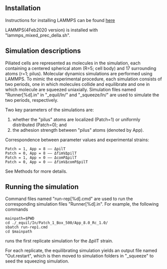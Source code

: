 ## Installation

Instructions for installing LAMMPS can be found [here](https://github.com/PrincetonUniversity/install_lammps/blob/master/01_installing/ins/della/scripts.md#della-cpu)

LAMMPS(4Feb2020 version) is installed with "lammps_mixed_prec_della.sh".

## Simulation descriptions

Piliated cells are represented as molecules in the simulation, 
each containing a centered spherical atom (R=5; cell body) and
17 surrounding atoms (r=1; pilus). Molecular dynamics simulations 
are performed using LAMMPS. To mimic the experimental procedure,
each simulation consists of two periods, one in which molecules
collide and equilibrate and one in which molecule are squeezed
uniaxially. Simulation files named "Runner[%d].in" in "_equil/In/"
and "_squeeze/In/" are used to simulate the two periods, respectively.

Two key parameters of the simulations are: 
1. whether the "pilus" atoms are localized (Patch=1) or uniformly distributed (Patch=0); and
2. the adhesion strength between "pilus" atoms (denoted by App).

Correspondence between parameter values and experimental strains:

	Patch = 1, App = 8 –– ΔpilT
	Patch = 0, App = 8 –– ΔfimVΔpilT
	Patch = 1, App = 0 –– ΔcomPΔpilT
	Patch = 0, App = 0 –– ΔfimVΔcomPΔpilT

See Methods for more details.

## Running the simulation

Command files named "run-rep[%d].cmd" are used to run the corresponding
simulation files "Runner[%d].in". For example, the following commands
	
	mainpath=$PWD
	cd ./_equil/In/Patch_1_Box_500/App_8.0_Rc_1.0/
	sbatch run-rep1.cmd
	cd $mainpath

runs the first replicate simulation for the ΔpilT strain.

For each replicate, the equilibrating simulation yields an output file
named "Out.restart", which is then moved to simulation folders in "_squeeze"
to seed the squeezing simulation.
